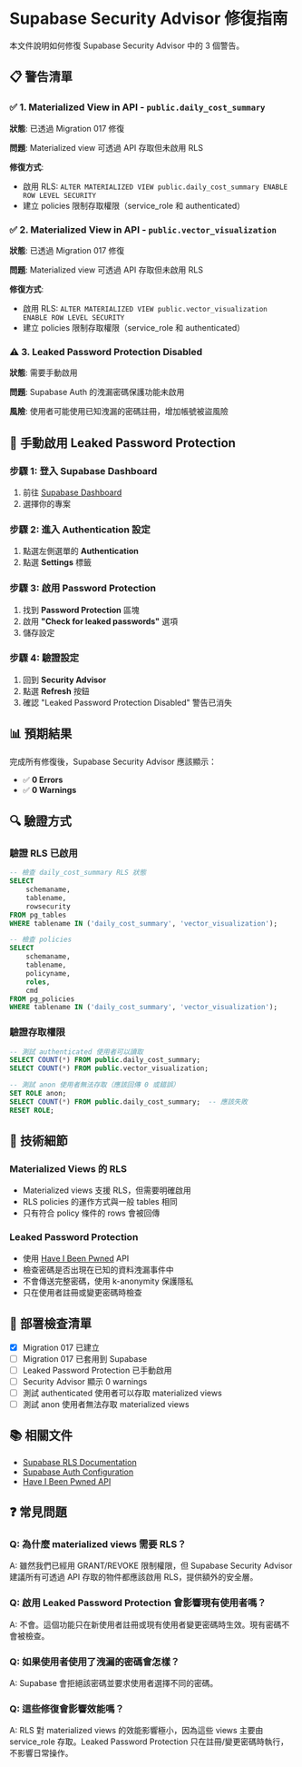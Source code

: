 # Supabase Security Advisor 修復指南

本文件說明如何修復 Supabase Security Advisor 中的 3 個警告。

## 📋 警告清單

### ✅ 1. Materialized View in API - `public.daily_cost_summary`
**狀態**: 已透過 Migration 017 修復

**問題**: Materialized view 可透過 API 存取但未啟用 RLS

**修復方式**:
- 啟用 RLS: `ALTER MATERIALIZED VIEW public.daily_cost_summary ENABLE ROW LEVEL SECURITY`
- 建立 policies 限制存取權限（service_role 和 authenticated）

### ✅ 2. Materialized View in API - `public.vector_visualization`
**狀態**: 已透過 Migration 017 修復

**問題**: Materialized view 可透過 API 存取但未啟用 RLS

**修復方式**:
- 啟用 RLS: `ALTER MATERIALIZED VIEW public.vector_visualization ENABLE ROW LEVEL SECURITY`
- 建立 policies 限制存取權限（service_role 和 authenticated）

### ⚠️ 3. Leaked Password Protection Disabled
**狀態**: 需要手動啟用

**問題**: Supabase Auth 的洩漏密碼保護功能未啟用

**風險**: 使用者可能使用已知洩漏的密碼註冊，增加帳號被盜風險

## 🔧 手動啟用 Leaked Password Protection

### 步驟 1: 登入 Supabase Dashboard
1. 前往 [Supabase Dashboard](https://app.supabase.com/)
2. 選擇你的專案

### 步驟 2: 進入 Authentication 設定
1. 點選左側選單的 **Authentication**
2. 點選 **Settings** 標籤

### 步驟 3: 啟用 Password Protection
1. 找到 **Password Protection** 區塊
2. 啟用 **"Check for leaked passwords"** 選項
3. 儲存設定

### 步驟 4: 驗證設定
1. 回到 **Security Advisor**
2. 點選 **Refresh** 按鈕
3. 確認 "Leaked Password Protection Disabled" 警告已消失

## 📊 預期結果

完成所有修復後，Supabase Security Advisor 應該顯示：
- ✅ **0 Errors**
- ✅ **0 Warnings**

## 🔍 驗證方式

### 驗證 RLS 已啟用
```sql
-- 檢查 daily_cost_summary RLS 狀態
SELECT 
    schemaname, 
    tablename, 
    rowsecurity 
FROM pg_tables 
WHERE tablename IN ('daily_cost_summary', 'vector_visualization');

-- 檢查 policies
SELECT 
    schemaname,
    tablename,
    policyname,
    roles,
    cmd
FROM pg_policies
WHERE tablename IN ('daily_cost_summary', 'vector_visualization');
```

### 驗證存取權限
```sql
-- 測試 authenticated 使用者可以讀取
SELECT COUNT(*) FROM public.daily_cost_summary;
SELECT COUNT(*) FROM public.vector_visualization;

-- 測試 anon 使用者無法存取（應該回傳 0 或錯誤）
SET ROLE anon;
SELECT COUNT(*) FROM public.daily_cost_summary;  -- 應該失敗
RESET ROLE;
```

## 📝 技術細節

### Materialized Views 的 RLS
- Materialized views 支援 RLS，但需要明確啟用
- RLS policies 的運作方式與一般 tables 相同
- 只有符合 policy 條件的 rows 會被回傳

### Leaked Password Protection
- 使用 [Have I Been Pwned](https://haveibeenpwned.com/) API
- 檢查密碼是否出現在已知的資料洩漏事件中
- 不會傳送完整密碼，使用 k-anonymity 保護隱私
- 只在使用者註冊或變更密碼時檢查

## 🚀 部署檢查清單

- [x] Migration 017 已建立
- [ ] Migration 017 已套用到 Supabase
- [ ] Leaked Password Protection 已手動啟用
- [ ] Security Advisor 顯示 0 warnings
- [ ] 測試 authenticated 使用者可以存取 materialized views
- [ ] 測試 anon 使用者無法存取 materialized views

## 📚 相關文件

- [Supabase RLS Documentation](https://supabase.com/docs/guides/auth/row-level-security)
- [Supabase Auth Configuration](https://supabase.com/docs/guides/auth/auth-helpers/auth-ui)
- [Have I Been Pwned API](https://haveibeenpwned.com/API/v3)

## ❓ 常見問題

### Q: 為什麼 materialized views 需要 RLS？
A: 雖然我們已經用 GRANT/REVOKE 限制權限，但 Supabase Security Advisor 建議所有可透過 API 存取的物件都應該啟用 RLS，提供額外的安全層。

### Q: 啟用 Leaked Password Protection 會影響現有使用者嗎？
A: 不會。這個功能只在新使用者註冊或現有使用者變更密碼時生效。現有密碼不會被檢查。

### Q: 如果使用者使用了洩漏的密碼會怎樣？
A: Supabase 會拒絕該密碼並要求使用者選擇不同的密碼。

### Q: 這些修復會影響效能嗎？
A: RLS 對 materialized views 的效能影響極小，因為這些 views 主要由 service_role 存取。Leaked Password Protection 只在註冊/變更密碼時執行，不影響日常操作。
